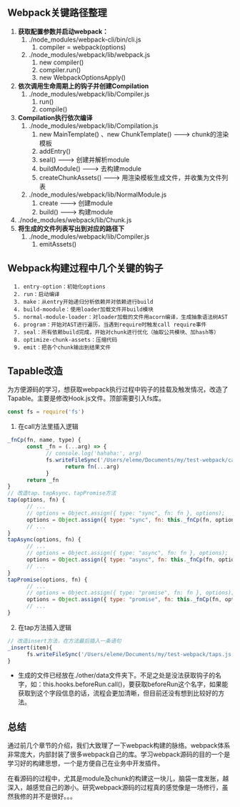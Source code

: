 ## Webpack关键路径整理

1. **获取配置参数并启动webpack：**
   1. ./node_modules/webpack-cli/bin/cli.js 
      1. compiler = webpack(options)
   2. ./node_modules/webpack/lib/webpack.js 
      1. new compiler()
      2. compiler.run()
      3. new WebpackOptionsApply()
2. **依次调用生命周期上的钩子并创建Compilation**
   1. ./node_modules/webpack/lib/Compiler.js
      1. run()
      2. compile()
3. **Compilation执行依次编译**
   1. ./node_modules/webpack/lib/Compilation.js
      1. new MainTemplate() 、new ChunkTemplate() ---> chunk的渲染模板
      2. addEntry()
      3. seal() ---> 创建并解析module
      4. buildModule() ---> 去构建module
      5. createChunkAssets() ---> 用渲染模板生成文件，并收集为文件列表
   2. ./node_modules/webpack/lib/NormalModule.js
      1. create ---> 创建module
      2. build() ---> 构建module
  3. ./node_modules/webpack/lib/Chunk.js
4. **将生成的文件列表写出到对应的路径下**
   1. ./node_modules/webpack/lib/Compiler.js
      1. emitAssets()

## Webpack构建过程中几个关键的钩子

      1. entry-option：初始化options
      2. run：启动编译
      3. make：从entry开始递归分析依赖并对依赖进行build
      4. build-moodule：使用loader加载文件并build模块
      5. normal-module-loader：对loader加载的文件用acorn编译，生成抽象语法树AST
      6. program：开始对AST进行遍历，当遇到require时触发call require事件
      7. seal：所有依赖build完成，开始对chunk进行优化（抽取公共模块、加hash等）
      8. optimize-chunk-assets：压缩代码
      9. emit：把各个chunk输出到结果文件

## Tapable改造
为方便源码的学习，想获取webpack执行过程中钩子的挂载及触发情况，改造了Tapable。主要是修改Hook.js文件。顶部需要引入fs库。
```js
const fs = require('fs')
```

1. 在call方法里插入逻辑
```js
_fnCp(fn, name, type) {
      const _fn = (...arg) => {
            // console.log('hahaha:', arg)
            fs.writeFileSync('/Users/eleme/Documents/my/test-webpack/calls.js', `${type}: ${name} \n`, { 'flag': 'a' },  () => {})
                  return fn(...arg)
            }
      return _fn
}
// 改造tap、tapAsync、tapPromise方法
tap(options, fn) {
      // ...
      // options = Object.assign({ type: "sync", fn: fn }, options);
      options = Object.assign({ type: "sync", fn: this._fnCp(fn, options.name, "sync") }, options);
      // ...
}
tapAsync(options, fn) {
      // ...
      // options = Object.assign({ type: "async", fn: fn }, options);
      options = Object.assign({ type: "async", fn: this._fnCp(fn, options.name, "async") }, options);
      // ...
}
tapPromise(options, fn) {
      // ...
      // options = Object.assign({ type: "promise", fn: fn }, options);
      options = Object.assign({ type: "promise", fn: this._fnCp(fn, options.name, "promise") }, options);
      // ...
}
```
2. 在tap方法插入逻辑
```js
// 改造insert方法，在方法最后插入一条语句
_insert(item){
      fs.writeFileSync('/Users/eleme/Documents/my/test-webpack/taps.js', `${item.type}: ${item.name} \n`, { 'flag': 'a' },  () => {})
}
```

+ 生成的文件已经放在./other/data文件夹下。不足之处是没法获取钩子的名字，如：this.hooks.beforeRun.call()，要获取beforeRun这个名字，如果能获取到这个字段信息的话，流程会更加清晰，但目前还没有想到比较好的方法。


## 总结
通过前几个章节的介绍，我们大致理了一下webpack构建的脉络。webpack体系非常庞大，内部封装了很多webpack自己的库。学习webpack源码的目的一个是学习好的构建思想，一个是方便自己在业务中开发插件。

在看源码的过程中，尤其是module及chunk的构建这一块儿，脑袋一度发胀，越深入，越感觉自己的渺小。研究webpack源码的过程真的感觉像是一场修行，虽然我修的并不是很好。。。


